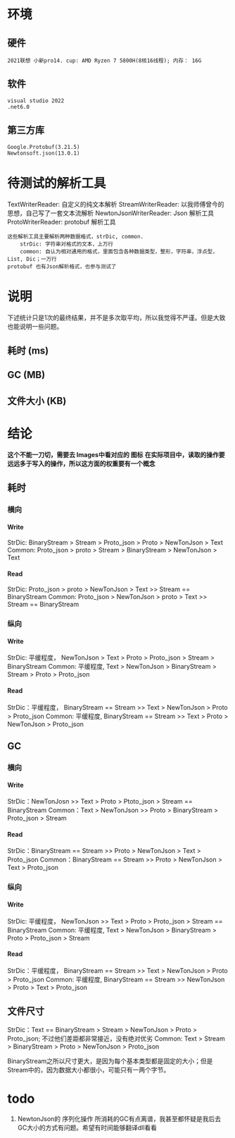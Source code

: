 # 环境

## 硬件

    2021联想 小新pro14. cup: AMD Ryzen 7 5800H(8核16线程); 内存： 16G

## 软件

    visual studio 2022
    .net6.0

## 第三方库

    Google.Protobuf(3.21.5)
    Newtonsoft.json(13.0.1)

# 待测试的解析工具

TextWriterReader: 自定义的纯文本解析
StreamWriterReader: 以我师傅曾今的思想，自己写了一套文本流解析
NewtonJsonWriterReader: Json 解析工具
ProtoWriterReader: protobuf 解析工具

    这些解析工具主要解析两种数据格式，strDic, common.
        strDic: 字符串对格式的文本，上万行
        common: 自认为相对通用的格式，里面包含各种数据类型，整形，字符串，浮点型，List, Dic；一万行
    protobuf 也有Json解析格式，也参与测试了

# 说明

下述统计只是1次的最终结果，并不是多次取平均，所以我觉得不严谨。但是大致也能说明一些问题。

## 耗时 (ms)




## GC (MB)



## 文件大小 (KB)



# 结论

**这个不能一刀切，需要去 Images中看对应的 图标**
**在实际项目中，读取的操作要远远多于写入的操作，所以这方面的权重要有一个概念**

## 耗时

### 横向

#### Write

StrDic: BinaryStream > Stream > Proto_json > Proto > NewTonJson > Text
Common: Proto_json > proto > Stream > BinaryStream > NewTonJson > Text

#### Read

StrDic: Proto_json > proto > NewTonJson > Text >> Stream == BinaryStream
Common: Proto_json > NewTonJson > proto > Text >> Stream == BinaryStream

### 纵向

#### Write

StrDic: 平缓程度， NewTonJson > Text > Proto > Proto_json > Stream > BinaryStream
Common: 平缓程度,  Text > NewTonJson > BinaryStream > Stream > Proto > Proto_json

#### Read

StrDic：平缓程度， BinaryStream == Stream >> Text > NewTonJson > Proto > Proto_json
Common: 平缓程度,  BinaryStream == Stream >> Text > Proto > NewTonJson > Proto_json

## GC

### 横向

#### Write

StrDic：NewTonJosn >> Text > Proto > Ptoto_json > Stream == BinaryStream
Common：Text > NewTonJson >> Proto > BinaryStream > Proto_json > Stream 

#### Read

StrDic：BinaryStream == Stream >> Proto > NewTonJson > Text > Proto_json
Common：BinaryStream == Stream >> Proto > NewTonJson > Text > Proto_json

### 纵向

#### Write

StrDic: 平缓程度， NewTonJson >> Text > Proto > Proto_json > Stream == BinaryStream
Common: 平缓程度,  Text > NewTonJson > BinaryStream > Proto > Proto_json > Stream

#### Read

StrDic：平缓程度， BinaryStream == Stream >> Text > NewTonJson > Proto > Proto_json
Common: 平缓程度,  BinaryStream == Stream >> NewTonJson > Proto > Text > Proto_json

## 文件尺寸

StrDic：Text == BinaryStream > Stream > NewTonJson > Proto > Proto_json; 不过他们差距都非常接近，没有绝对优劣
Common: Text > Stream >  BinaryStream > Proto > NewTonJson > Proto_json

BinaryStream之所以尺寸更大，是因为每个基本类型都是固定的大小；但是 Stream中的，因为数据大小都很小，可能只有一两个字节。

# todo
1. NewtonJson的 序列化操作 所消耗的GC有点离谱，我甚至都怀疑是我后去GC大小的方式有问题。希望有时间能够翻译dll看看
